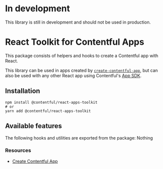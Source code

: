 # In development

This library is still in development and should not be used in production.

# React Toolkit for Contentful Apps

This package consists of helpers and hooks to create a Contentful app with React.

This library can be used in apps created by [`create-contentful-app`](https://www.npmjs.com/package/create-contentful-app), but can also be used with any other React app using Contentful's [App SDK](https://www.npmjs.com/package/@contentful/app-sdk).

## Installation

```shell
npm install @contentful/react-apps-toolkit
# or
yarn add @contentful/react-apps-toolkit
```

## Available features

The following hooks and utilities are exported from the package: Nothing

### Resources

- [Create Contentful App](https://www.contentful.com/developers/docs/extensibility/app-framework/create-contentful-app/)
